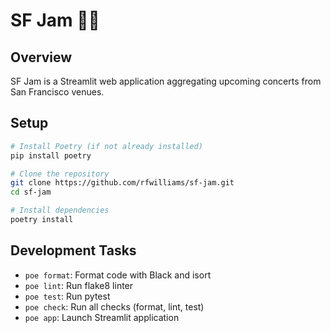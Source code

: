 # SF Jam 🎸🌉

## Overview
SF Jam is a Streamlit web application aggregating upcoming concerts from San Francisco venues.

## Setup
```bash
# Install Poetry (if not already installed)
pip install poetry

# Clone the repository
git clone https://github.com/rfwilliams/sf-jam.git
cd sf-jam

# Install dependencies
poetry install
```

## Development Tasks
- `poe format`: Format code with Black and isort
- `poe lint`: Run flake8 linter
- `poe test`: Run pytest
- `poe check`: Run all checks (format, lint, test)
- `poe app`: Launch Streamlit application